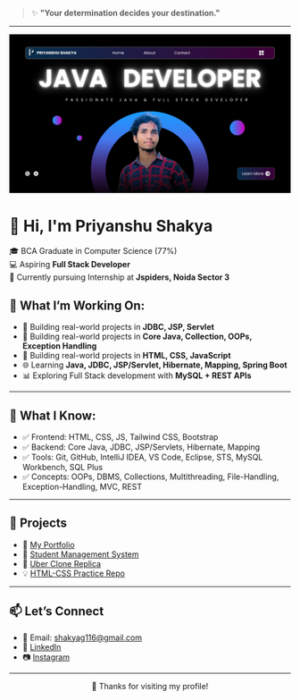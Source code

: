 
> ✨ **"Your determination decides your destination."**
---
<p align="center">
  <img src="https://raw.githubusercontent.com/Priyanshu-Shakya/Priyanshu-Shakya/main/mybanner.png" alt="PS Banner" />
</p>

# 👋 Hi, I'm Priyanshu Shakya

🎓 BCA Graduate in Computer Science (77%)  
💻 Aspiring **Full Stack Developer**  
🎯 Currently pursuing Internship at **Jspiders, Noida Sector 3**


## 🚀 What I’m Working On:
- 🔨 Building real-world projects in **JDBC, JSP, Servlet**
- 🔨 Building real-world projects in **Core Java, Collection, OOPs, Exception Handling**
- 🔨 Building real-world projects in **HTML, CSS, JavaScript**
- 🌐 Learning **Java, JDBC, JSP/Servlet, Hibernate, Mapping, Spring Boot**
- 📊 Exploring Full Stack development with **MySQL + REST APIs**

---

## 🧠 What I Know:
- ✅ Frontend: HTML, CSS, JS, Tailwind CSS, Bootstrap
- ✅ Backend: Core Java, JDBC, JSP/Servlets, Hibernate, Mapping
- ✅ Tools: Git, GitHub, IntelliJ IDEA, VS Code, Eclipse, STS, MySQL Workbench, SQL Plus
- ✅ Concepts: OOPs, DBMS, Collections, Multithreading, File-Handling, Exception-Handling, MVC, REST

---

## 📌 Projects
- 🔁 [My Portfolio](https://priyanshushakya.netlify.app/)
- 🔁 [Student Management System](https://youtu.be/9-0yp5DU6FI?si=ILZbibCZe3lNlw6a)
- 🔁 [Uber Clone Replica](https://uberclonebyps.netlify.app/)
- 💡 [HTML-CSS Practice Repo](https://github.com/Priyanshu-Shakya/HTML-CSS)

---

## 📫 Let’s Connect
- 📧 Email: shakyag116@gmail.com
- 💼 [LinkedIn](https://linkedin.com/in/priyanshu-shakya)
- 📷 [Instagram](https://www.instagram.com/itz_priyanshushakya_001/)

---

<p align="center">
  🙏 Thanks for visiting my profile!
</p>

